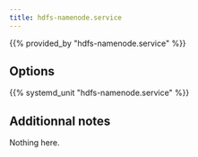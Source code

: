 ```yaml
---
title: hdfs-namenode.service
---
```


{{% provided_by "hdfs-namenode.service" %}}

## Options

{{% systemd_unit "hdfs-namenode.service" %}}

## Additionnal notes

Nothing here.